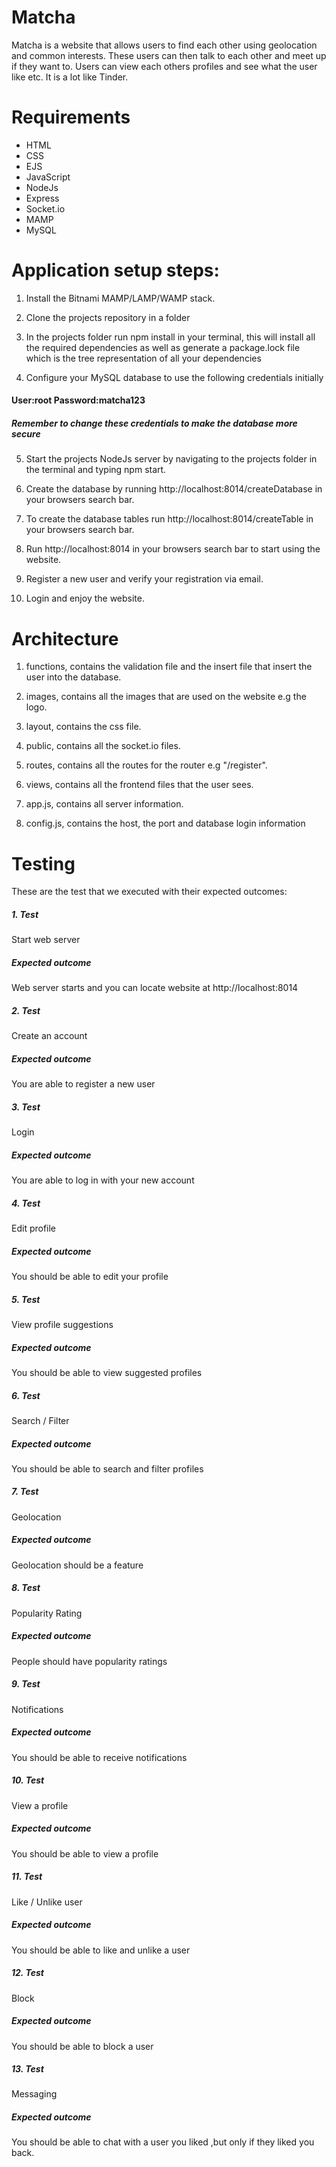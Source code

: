 # Matcha
Matcha is a website that allows users to find each other using geolocation and common interests. These users can then talk to each other and meet up if they want to. Users can view each others profiles and see what the user like etc. It is a lot like Tinder.
# Requirements
* HTML
* CSS
* EJS
* JavaScript
* NodeJs
* Express
* Socket.io
* MAMP
* MySQL

# Application setup steps:
1. Install the Bitnami MAMP/LAMP/WAMP stack.

2. Clone the projects repository in a folder

3. In the projects folder run npm install in your terminal, this will install all the required dependencies as well as generate a package.lock file which is the tree representation of all your dependencies

4. Configure your MySQL database to use the following credentials initially
#### User:root Password:matcha123

##### Remember to change these credentials to make the database more secure

5. Start the projects NodeJs server by navigating to the projects folder in the terminal and typing npm start.

6. Create the database by running http://localhost:8014/createDatabase in your browsers search bar.

7. To create the database tables run http://localhost:8014/createTable in your browsers search bar.

8. Run http://localhost:8014 in your browsers search bar to start using the website.

9. Register a new user and verify your registration via email.

10. Login and enjoy the website.
# Architecture
1. functions, contains the validation file and the insert file that insert the user into the database.

2. images, contains all the images that are used on the website e.g the logo.

3. layout, contains the css file.

4. public, contains all the socket.io files.

5. routes, contains all the routes for the router e.g "/register".

6. views, contains all the frontend files that the user sees.

7. app.js, contains all server information.

8. config.js, contains the host, the port and database login information

# Testing
These are the test that we executed with their expected outcomes:
##### 1. Test
Start web server
##### Expected outcome
Web server starts and you can locate website at http://localhost:8014
##### 2. Test
Create an account
##### Expected outcome
You are able to register a new user
##### 3. Test
Login
##### Expected outcome
You are able to log in with your new account
##### 4. Test
Edit profile
##### Expected outcome
You should be able to edit your profile
##### 5. Test
View profile suggestions
##### Expected outcome
You should be able to view suggested profiles
##### 6. Test
Search / Filter
##### Expected outcome
You should be able to search and filter profiles
##### 7. Test
Geolocation
##### Expected outcome
Geolocation should be a feature
##### 8. Test
Popularity Rating
##### Expected outcome
People should have popularity ratings
##### 9. Test
Notifications
##### Expected outcome
You should be able to receive notifications
##### 10. Test
View a profile
##### Expected outcome
You should be able to view a profile
##### 11. Test
Like / Unlike user
##### Expected outcome
You should be able to like and unlike a user
##### 12. Test
Block
##### Expected outcome
You should be able to block a user
##### 13. Test
Messaging
##### Expected outcome
You should be able to chat with a user you liked ,but only if they liked you back.
